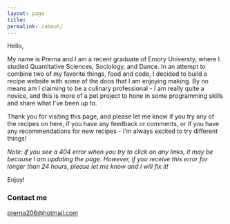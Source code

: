 ```yaml
---
layout: page
title: 
permalink: /about/
---
```


Hello,

My name is Prerna and I am a recent graduate of Emory Universty, where I studied Quantitative Sciences, Sociology, and Dance. In an attempt to combine two of my favorite things, food and code, I decided to build a recipe website with some of the doos that I am enjoying making. By no means am I claiming to be a culinary professional - I am really quite a novice, and this is more of a pet project to hone in some programming skills and share what I've been up to. 

Thank you for visiting this page, and please let me know if you try any of the recipes on here, if you have any feedback or comments, or if you have any recommendations for new recipes - I'm always excited to try different things!

_Note: if you see a 404 error when you try to click on any links, it may be because I am updating the page. However, if you receive this error for longer than 24 hours, please let me know and I will fix it!_


Enjoy!

### Contact me

[prerna206@hotmail.com](mailto:prerna206@hotmail.com)
